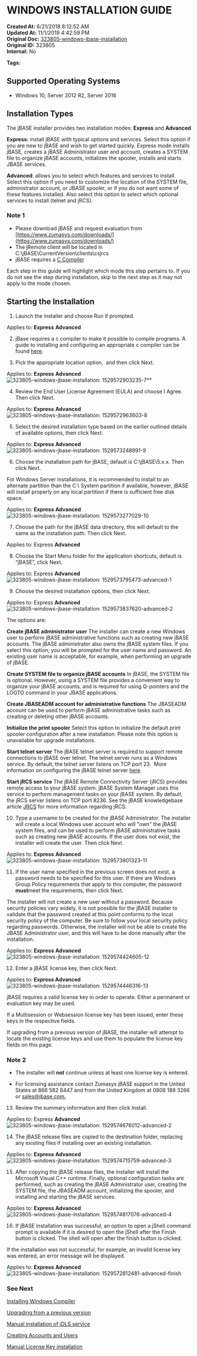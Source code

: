 # WINDOWS INSTALLATION GUIDE

**Created At:** 6/21/2018 8:12:52 AM  
**Updated At:** 11/1/2019 4:42:59 PM  
**Original Doc:** [323805-windows-jbase-installation](https://docs.jbase.com/36690-installation-guides/323805-windows-jbase-installation)  
**Original ID:** 323805  
**Internal:** No  

**Tags:**
<badge text='microsoft' vertical='middle' />
<badge text='windows 10' vertical='middle' />
<badge text='server 2016' vertical='middle' />
<badge text='server 2012' vertical='middle' />
<badge text='installation' vertical='middle' />
<badge text='windows' vertical='middle' />

## Supported Operating Systems

- Windows 10, Server 2012 R2, Server 2016

## Installation Types

The jBASE installer provides two installation modes: **Express** and **Advanced**

**Express:** install jBASE with typical options and services. Select this option if you are new to jBASE and wish to get started quickly. Express mode installs jBASE, creates a jBASE Administrator user and account, creates a SYSTEM file to organize jBASE accounts, initializes the spooler, installs and starts JBASE services.

**Advanced**: allows you to select which features and services to install. Select this option if you need to customize the location of the SYSTEM file, administrator account, or JBASE spooler, or if you do not want some of these features installed. Also select this option to select which optional services to install (telnet and jRCS).

### Note 1

- Please download jBASE and request evaluation from [https://www.zumasys.com/downloads/](https://www.zumasys.com/downloads/)
- The jRemote client will be located in C:\jBASE\CurrentVersion\clients\csjrcs
- jBASE requires a [C Compiler](./../windows-compiler-installation)

Each step in this guide will highlight which mode this step pertains to. If you do not see the step during installation, skip to the next step as it may not apply to the mode chosen.

## Starting the Installation

1. Launch the installer and choose Run if prompted.

Applies to: **Express** **Advanced**

2. jBase requires a c compiler to make it possible to compile programs. A guide to installing and configuring an appropriate c compiler can be found [here](./../windows-compiler-installation).

3. Pick the appropriate location option,  and then click Next.

Applies to: **Express** **Advanced** ![323805-windows-jbase-installation: 1529572903235-7](./1529572903235-7.jpg)**

4. Review the End User License Agreement (EULA) and choose I Agree. Then click Next.

Applies to: **Express** **Advanced** ![323805-windows-jbase-installation: 1529572963603-8](./1529572963603-8.png)

5. Select the desired installation type based on the earlier outlined details of available options, then click Next.

Applies to: **Express** **Advanced** ![323805-windows-jbase-installation: 1529573248991-9](./1529573248991-9.png)

6. Choose the installation path for jBASE, default is C:\jBASE\5.x.x. Then click Next.

For Windows Server installations, it is recommended to install to an alternate partition than the C:\ System partition if available, however, jBASE will install properly on any local partition if there is sufficient free disk space.

Applies to: **Express** **Advanced** ![323805-windows-jbase-installation: 1529573277029-10](./1529573277029-10.png)

7. Choose the path for the jBASE data directory, this will default to the same as the installation path. Then click Next.

Applies to: Express **Advanced**

8. Choose the Start Menu folder for the application shortcuts, default is “jBASE”, click Next.

Applies to: Express **Advanced** ![323805-windows-jbase-installation: 1529573795473-advanced-1](./1529573795473-advanced-1.png)  

9. Choose the desired installation options, then click Next.

Applies to: Express **Advanced** ![323805-windows-jbase-installation: 1529573837620-advanced-2](./1529573837620-advanced-2.png)

The options are:

**Create jBASE administrator user** The installer can create a new Windows user to perform jBASE administrative functions such as creating new jBASE accounts. The jBASE administrator also owns the jBASE system files. If you select this option, you will be prompted for the user name and password. An existing user name is acceptable, for example, when performing an upgrade of jBASE.

**Create SYSTEM file to organize jBASE accounts** In jBASE, the SYSTEM file is optional. However, using a SYSTEM file provides a convenient way to organize your jBASE accounts, and is required for using Q-pointers and the LOGTO command in your JBASE applications.

**Create JBASEADM account for administrative functions** The JBASEADM account can be used to perform jBASE administrative tasks such as creating or deleting other jBASE accounts.

**Initialize the print spooler** Select this option to initialize the default print spooler configuration after a new installation. Please note this option is unavailable for upgrade installations.

**Start telnet server** The jBASE telnet server is required to support remote connections to jBASE over telnet. The telnet server runs as a Windows service. By default, the telnet server listens on TCP port 23.  More information on configuring the jBASE telnet server [here](https://static.zumasys.com/jbase/r99/knowledgebase/manuals/3.0/30manpages/man/telnet1.htm).

**Start jRCS service** The jBASE Remote Connectivity Server (jRCS) provides remote access to your jBASE system. jBASE System Manager uses this service to perform management tasks on your jBASE system. By default, the jRCS server listens on TCP port 8236. See the jBASE knowledgebase article [JRCS](https://static.zumasys.com/jbase/r99/knowledgebase/manuals/3.0/30manpages/man/JRCS_JRCS.htm) for more information regarding jRCS.

10. Type a username to be created for the jBASE Administrator. The installer will create a local Windows user account who will "own" the jBASE system files, and can be used to perform jBASE administrative tasks such as creating new jBASE accounts. If the user does not exist, the installer will create the user. Then click Next.

Applies to: **Express** **Advanced**![323805-windows-jbase-installation: 1529573901323-11](./1529573901323-11.png)

11. If the user name specified in the previous screen does not exist, a password needs to be specified for this user. If there are Windows Group Policy requirements that apply to this computer, the password **must**meet the requirements, then click Next.

The installer will not create a new user without a password. Because security policies vary widely, it is not possible for the jBASE installer to validate that the password created at this point conforms to the local security policy of the computer. Be sure to follow your local security policy regarding passwords. Otherwise, the installer will not be able to create the JBASE Administrator user, and this will have to be done manually after the installation.

Applies to: **Express** **Advanced**![323805-windows-jbase-installation: 1529574424605-12](./1529574424605-12.png)

12. Enter a jBASE license key, then click Next.

Applies to: **Express Advanced**![323805-windows-jbase-installation: 1529574446316-13](./1529574446316-13.png)

jBASE requires a valid license key in order to operate. Either a permanent or evaluation key may be used.

If a Multisession or Websession license key has been issued, enter these keys in the respective fields.

If upgrading from a previous version of jBASE, the installer will attempt to locate the existing license keys and use them to populate the license key fields on this page.

### Note 2

- The installer will **not** continue unless at least one license key is entered.

- For licensing assistance contact Zumasys jBASE support in the United States at 866 582 8447 and from the United Kingdom at 0808 189 3266 or [sales@jbase.com.](mailto:sales@jbase.com)

13. Review the summary information and then click Install.

Applies to: Express **Advanced** ![323805-windows-jbase-installation: 1529574676012-advanced-2](./1529574676012-advanced-2.png)

14. The jBASE release files are copied to the destination folder, replacing any existing files if installing over an existing installation.

Applies to: **Express** **Advanced** ![323805-windows-jbase-installation: 1529574715759-advanced-3](./1529574715759-advanced-3.png)

15. After copying the jBASE release files, the installer will install the Microsoft Visual C++ runtime. Finally, optional configuration tasks are performed, such as creating the jBASE Administrator user, creating the SYSTEM file, the JBASEADM account, initializing the spooler, and installing and starting the jBASE services.

Applies to: **Express** **Advanced** ![323805-windows-jbase-installation: 1529574817076-advanced-4](./1529574817076-advanced-4.png)

16. If jBASE installation was successful, an option to open a jShell command prompt is available if it is desired to open the jShell after the Finish button is clicked. The shell will open after the finish button is clicked.

If the installation was not successful, for example, an invalid license key was entered, an error message will be displayed.

Applies to: **Express** **Advanced** ![323805-windows-jbase-installation: 1529572812481-advanced-finish](./1529572812481-advanced-finish.png)

### See Next

[Installing Windows Compiler](./../windows-compiler-installation)

[Upgrading from a previous version](./../upgrading-from-a-previous-version)

[Manual installation of jDLS service](./../../../jbase/manual-installation-of-jdls-service)

[Creating Accounts and Users](./../create-accounts-and-users)

[Manual License Key installation](./../manual-license-key-installation)
